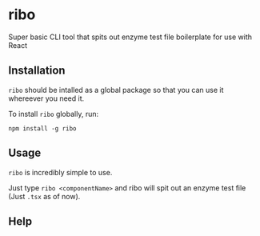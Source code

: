 # ribo
Super basic CLI tool that spits out enzyme test file boilerplate for use with React

## Installation
`ribo` should be intalled as a global package so that you can use it whereever you need it.

To install `ribo` globally, run:

`npm install -g ribo`

## Usage
`ribo` is incredibly simple to use.

Just type `ribo <componentName>` and ribo will spit out an enzyme test file (Just `.tsx` as of now).

## Help
